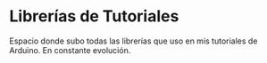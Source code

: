 ﻿Librerías de Tutoriales
================
Espacio donde subo todas las librerías que uso en mis tutoriales
de Arduino. En constante evolución.
